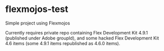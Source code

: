 flexmojos-test
==============

Simple project using Flexmojos


Currently requires private repo containing Flex Development Kit 4.9.1 (published under Adobe groupId), and some hacked
Flex Development Kit 4.6 items (some 4.9.1 items republished as 4.6.0 items).
